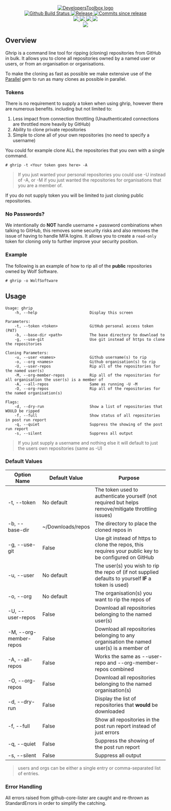 <p align="center">
    <a href="https://github.com/DevelopersToolbox/">
        <img src="https://cdn.wolfsoftware.com/assets/images/github/organisations/developerstoolbox/black-and-white-circle-256.png" alt="DevelopersToolbox logo" />
    </a>
    <br />
    <a href="https://github.com/DevelopersToolbox/github-ripper/actions/workflows/pipeline.yml">
        <img src="https://img.shields.io/github/workflow/status/DevelopersToolbox/github-ripper/pipeline/master?style=for-the-badge" alt="Github Build Status">
    </a>
    <a href="https://github.com/DevelopersToolbox/github-ripper/releases/latest">
        <img src="https://img.shields.io/github/v/release/DevelopersToolbox/github-ripper?color=blue&label=Latest%20Release&style=for-the-badge" alt="Release">
    </a>
    <a href="https://github.com/DevelopersToolbox/github-ripper/releases/latest">
        <img src="https://img.shields.io/github/commits-since/DevelopersToolbox/github-ripper/latest.svg?color=blue&style=for-the-badge" alt="Commits since release">
    </a>
    <br />
    <a href=".github/CODE_OF_CONDUCT.md">
        <img src="https://img.shields.io/badge/Code%20of%20Conduct-blue?style=for-the-badge" />
    </a>
    <a href=".github/CONTRIBUTING.md">
        <img src="https://img.shields.io/badge/Contributing-blue?style=for-the-badge" />
    </a>
    <a href=".github/SECURITY.md">
        <img src="https://img.shields.io/badge/Report%20Security%20Concern-blue?style=for-the-badge" />
    </a>
    <a href="https://github.com/DevelopersToolbox/github-ripper/issues">
        <img src="https://img.shields.io/badge/Get%20Support-blue?style=for-the-badge" />
    </a>
    <br />
    <a href="https://wolfsoftware.com/">
        <img src="https://img.shields.io/badge/Created%20by%20Wolf%20Software-blue?style=for-the-badge" />
    </a>
</p>

## Overview

Ghrip is a command line tool for ripping (cloning) repositories from GitHub in bulk. It allows you to clone all repositories owned by a named user or users, or from an organisation or organisations.

To make the cloning as fast as possible we make extensive use of the [Parallel](https://rubygems.org/gems/parallel) gem to run as many clones as possible in parallel.

### Tokens

There is no requirement to supply a token when using ghrip, however there are numerous benefits. including but not limited to:

1. Less impact from connection throttling (Unauthenticated connections are throttled more heavily by GitHub)
2. Ability to clone private repositories
3. Simple to clone all of your own repositories (no need to specify a username)

You could for example clone ALL the repositories that you own with a single command.

```
# ghrip -t <Your token goes here> -A
```

> If you just wanted your personal repositories you could use -U instead of -A, or -M if you just wanted the repositories for organisations that you are a member of.

If you do not supply token you will be limited to just cloning public repositories.

### No Passwords?

We intentionally do **NOT** handle username + password combinations when talking to GitHub, this removes some security risks and also removes the issue of having to handle MFA logins. It allows you to create a `read-only` token for cloning only to further improve your security position.

### Example

The following is an example of how to rip all of the **public** repositories owned by Wolf Software.

```shell
# ghrip -o WolfSoftware
```

## Usage

```shell
Usage: ghrip
    -h, --help                       Display this screen

Parameters:
    -t, --token <token>              GitHub personal access token (PAT)
    -b, --base-dir <path>            The base directory to download to
    -g, --use-git                    Use git instead of https to clone the repositories

Cloning Parameters:
    -u, --user <names>               Github username(s) to rip
    -o, --org <names>                Github organisation(s) to rip
    -U, --user-repos                 Rip all of the repositories for the named user(s)
    -M, --org-member-repos           Rip all of the repositories for all organisation the user(s) is a member of
    -A, --all-repos                  Same as running -U -M
    -O, --org-repos                  Rip all of the repositories for the named organisation(s)

Flags:
    -d, --dry-run                    Show a list of repositories that WOULD be ripped
    -f, --full                       Show status of all repositories in post run report
    -q, --quiet                      Suppress the showing of the post run report
    -s, --silent                     Suppress all output
```

> If you just supply a username and nothing else it will default to just the users own repositories (same as -U)

### Default Values

| Option Name      | Default Value  | Purpose |
| ---------------- | -------------- | ------- |
| -t, --token            | No default     | The token used to authenticate yourself (not required but helps remove/mitigate throttling issues) | 
| -b, --base-dir         | ~/Downloads/repos   | The directory to place the cloned repos in |
| -g, --use-git          | False          | Use git instead of https to clone the repos, this requires your public key to be configured on GitHub |
| -u, --user             | No default     | The user(s) you wish to rip the repo of (if not supplied defaults to yourself **IF** a token is used) |
| -o, --org              | No default     | The organisation(s) you want to rip the repos of |
| -U, --user-repos       | False          | Download all repositories belonging to the named user(s) |
| -M, --org-member-repos | False          | Download all repositories belonging to any organisation the named user(s) is a member of |
| -A, --all-repos        | False          | Works the same as --user-repo and --org-member-repos combined |
| -O, --org-repos        | False          | Download all repositories belonging to the named organisation(s) |
| -d, --dry-run          | False          | Display the list of repositories that **would** be downloaded |
| -f, --full             | False          | Show all repositories in the post run report instead of just errors |
| -q, --quiet            | False          | Suppress the showing of the post run report |
| -s, --silent           | False          | Suppress all output |

> users and orgs can be either a single entry or comma-separated list of entries.

### Error Handling

All errors raised from github-core-lister are caught and re-thrown as StandardErrors in order to simplify the catching.
